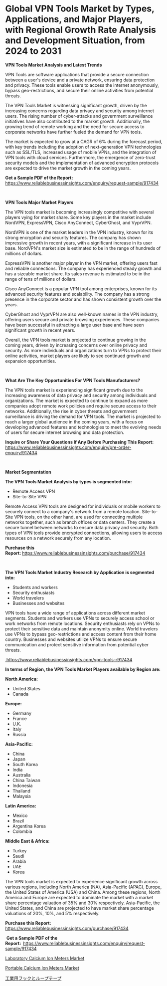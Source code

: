 <p><h1>Global VPN Tools Market by Types, Applications, and Major Players, with Regional Growth Rate Analysis and Development Situation, from 2024 to 2031</h1></p><p><strong>VPN Tools Market Analysis and Latest Trends</strong></p>
<p><p>VPN Tools are software applications that provide a secure connection between a user's device and a private network, ensuring data protection and privacy. These tools enable users to access the internet anonymously, bypass geo-restrictions, and secure their online activities from potential threats.</p><p>The VPN Tools Market is witnessing significant growth, driven by the increasing concerns regarding data privacy and security among internet users. The rising number of cyber-attacks and government surveillance initiatives have also contributed to the market growth. Additionally, the growing trend of remote working and the need for secure access to corporate networks have further fueled the demand for VPN tools.</p><p>The market is expected to grow at a CAGR of 6% during the forecast period, with key trends including the adoption of next-generation VPN technologies such as SSL/TLS, increased usage of mobile VPNs, and the integration of VPN tools with cloud services. Furthermore, the emergence of zero-trust security models and the implementation of advanced encryption protocols are expected to drive the market growth in the coming years.</p></p>
<p><strong>Get a Sample PDF of the Report:&nbsp;</strong> <a href="https://www.reliablebusinessinsights.com/enquiry/request-sample/917434">https://www.reliablebusinessinsights.com/enquiry/request-sample/917434</a></p>
<p>&nbsp;</p>
<p><strong>VPN Tools Major Market Players</strong></p>
<p><p>The VPN tools market is becoming increasingly competitive with several players vying for market share. Some key players in the market include NordVPN, ExpressVPN, Cisco AnyConnect, CyberGhost, and VyprVPN. </p><p>NordVPN is one of the market leaders in the VPN industry, known for its strong encryption and security features. The company has shown impressive growth in recent years, with a significant increase in its user base. NordVPN's market size is estimated to be in the range of hundreds of millions of dollars. </p><p>ExpressVPN is another major player in the VPN market, offering users fast and reliable connections. The company has experienced steady growth and has a sizeable market share. Its sales revenue is estimated to be in the range of tens of millions of dollars. </p><p>Cisco AnyConnect is a popular VPN tool among enterprises, known for its advanced security features and scalability. The company has a strong presence in the corporate sector and has shown consistent growth over the years. </p><p>CyberGhost and VyprVPN are also well-known names in the VPN industry, offering users secure and private browsing experiences. These companies have been successful in attracting a large user base and have seen significant growth in recent years. </p><p>Overall, the VPN tools market is projected to continue growing in the coming years, driven by increasing concerns over online privacy and security. As more individuals and organizations turn to VPNs to protect their online activities, market players are likely to see continued growth and expansion opportunities.</p></p>
<p>&nbsp;</p>
<p><strong>What Are The Key Opportunities For VPN Tools Manufacturers?</strong></p>
<p><p>The VPN tools market is experiencing significant growth due to the increasing awareness of data privacy and security among individuals and organizations. The market is expected to continue to expand as more companies adopt remote work policies and require secure access to their networks. Additionally, the rise in cyber threats and government surveillance is driving the demand for VPN tools. The market is projected to reach a larger global audience in the coming years, with a focus on developing advanced features and technologies to meet the evolving needs of users for secure internet browsing and data protection.</p></p>
<p><strong>Inquire or Share Your Questions If Any Before Purchasing This Report:</strong> <a href="https://www.reliablebusinessinsights.com/enquiry/pre-order-enquiry/917434">https://www.reliablebusinessinsights.com/enquiry/pre-order-enquiry/917434</a></p>
<p>&nbsp;</p>
<p><strong>Market Segmentation</strong></p>
<p><strong>The VPN Tools Market Analysis by types is segmented into:</strong></p>
<p><ul><li>Remote Access VPN</li><li>Site-to-Site VPN</li></ul></p>
<p><p>Remote Access VPN tools are designed for individuals or mobile workers to securely connect to a company's network from a remote location. Site-to-Site VPN tools, on the other hand, are used for connecting multiple networks together, such as branch offices or data centers. They create a secure tunnel between networks to ensure data privacy and security. Both types of VPN tools provide encrypted connections, allowing users to access resources on a network securely from any location.</p></p>
<p><strong>Purchase this Report:&nbsp;</strong><a href="https://www.reliablebusinessinsights.com/purchase/917434">https://www.reliablebusinessinsights.com/purchase/917434</a></p>
<p>&nbsp;</p>
<p><strong>The VPN Tools Market Industry Research by Application is segmented into:</strong></p>
<p><ul><li>Students and workers</li><li>Security enthusiasts</li><li>World travelers</li><li>Businesses and websites</li></ul></p>
<p><p>VPN tools have a wide range of applications across different market segments. Students and workers use VPNs to securely access school or work networks from remote locations. Security enthusiasts rely on VPNs to protect their sensitive data and maintain anonymity online. World travelers use VPNs to bypass geo-restrictions and access content from their home country. Businesses and websites utilize VPNs to ensure secure communication and protect sensitive information from potential cyber threats.</p></p>
<p><a href="https://www.reliablebusinessinsights.com/vpn-tools-r917434">&nbsp;https://www.reliablebusinessinsights.com/vpn-tools-r917434</a></p>
<p><strong>In terms of Region, the VPN Tools Market Players available by Region are:</strong></p>
<p>
    <p> <strong> North America: </strong>
        <ul>
            <li>United States</li>
            <li>Canada</li>
        </ul>
        </p> 
    <p> <strong> Europe: </strong>
        <ul>
            <li>Germany</li>
            <li>France</li>
            <li>U.K.</li>
            <li>Italy</li>
            <li>Russia</li>
        </ul>
        </p> 
    <p> <strong> Asia-Pacific: </strong>
        <ul>
            <li>China</li>
            <li>Japan</li>
            <li>South Korea</li>
            <li>India</li>
            <li>Australia</li>
            <li>China Taiwan</li>
            <li>Indonesia</li>
            <li>Thailand</li>
            <li>Malaysia</li>
        </ul>
        </p> 
    <p> <strong> Latin America: </strong>
        <ul>
            <li>Mexico</li>
            <li>Brazil</li>
            <li>Argentina Korea</li>
            <li>Colombia</li>
        </ul>
        </p> 
    <p> <strong> Middle East & Africa: </strong>
        <ul>
            <li>Turkey</li>
            <li>Saudi</li>
            <li>Arabia</li>
            <li>UAE</li>
            <li>Korea</li>
        </ul>
    </p>
    </p>
<p><p>The VPN tools market is expected to experience significant growth across various regions, including North America (NA), Asia-Pacific (APAC), Europe, the United States of America (USA) and China. Among these regions, North America and Europe are expected to dominate the market with a market share percentage valuation of 35% and 30% respectively. Asia-Pacific, the United States, and China are projected to have market share percentage valuations of 20%, 10%, and 5% respectively.</p></p>
<p><strong>Purchase this Report: </strong><a href="https://www.reliablebusinessinsights.com/purchase/917434">https://www.reliablebusinessinsights.com/purchase/917434</a></p>
<p>&nbsp;<strong>Get a Sample PDF of the Report:&nbsp;&nbsp;</strong><a href="https://www.reliablebusinessinsights.com/enquiry/request-sample/917434">https://www.reliablebusinessinsights.com/enquiry/request-sample/917434</a></p>
<p><strong></strong></p>
<p><p><a href="https://github.com/beatblasta/Market-Research-Report-List-4/blob/main/laboratory-calcium-ion-meters-market.md">Laboratory Calcium Ion Meters Market</a></p><p><a href="https://github.com/angelajermaine/Market-Research-Report-List-4/blob/main/portable-calcium-ion-meters-market.md">Portable Calcium Ion Meters Market</a></p><p><a href="https://github.com/FredaJerde/Market-Research-Report-List-1/blob/main/2431962170863.md">工業用フックとループテープ</a></p></p>
